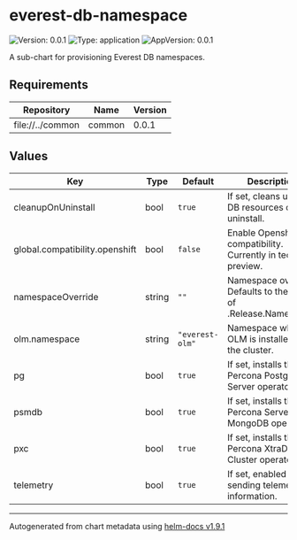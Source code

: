 # everest-db-namespace

![Version: 0.0.1](https://img.shields.io/badge/Version-0.0.1-informational?style=flat-square) ![Type: application](https://img.shields.io/badge/Type-application-informational?style=flat-square) ![AppVersion: 0.0.1](https://img.shields.io/badge/AppVersion-0.0.1-informational?style=flat-square)

A sub-chart for provisioning Everest DB namespaces.

## Requirements

| Repository | Name | Version |
|------------|------|---------|
| file://../common | common | 0.0.1 |

## Values

| Key | Type | Default | Description |
|-----|------|---------|-------------|
| cleanupOnUninstall | bool | `true` | If set, cleans up the DB resources on uninstall. |
| global.compatibility.openshift | bool | `false` | Enable Openshift compatibility. Currently in technical preview. |
| namespaceOverride | string | `""` | Namespace override. Defaults to the value of .Release.Namespace. |
| olm.namespace | string | `"everest-olm"` | Namespace where OLM is installed in the cluster. |
| pg | bool | `true` | If set, installs the Percona Postgresql Server operator. |
| psmdb | bool | `true` | If set, installs the Percona Server MongoDB operator. |
| pxc | bool | `true` | If set, installs the Percona XtraDB Cluster operator. |
| telemetry | bool | `true` | If set, enabled sending telemetry information. |

----------------------------------------------
Autogenerated from chart metadata using [helm-docs v1.9.1](https://github.com/norwoodj/helm-docs/releases/v1.9.1)
